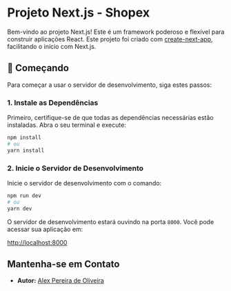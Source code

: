 # Projeto Next.js - Shopex

Bem-vindo ao projeto Next.js! Este é um framework poderoso e flexível para construir aplicações React. Este projeto foi criado com [create-next-app](https://github.com/vercel/next.js/tree/canary/packages/create-next-app), facilitando o início com Next.js.

## 🚀 Começando

Para começar a usar o servidor de desenvolvimento, siga estes passos:

### 1. Instale as Dependências

Primeiro, certifique-se de que todas as dependências necessárias estão instaladas. Abra o seu terminal e execute:

```bash
npm install
# ou
yarn install
```

### 2. Inicie o Servidor de Desenvolvimento

Inicie o servidor de desenvolvimento com o comando:

```bash
npm run dev
# ou
yarn dev
```

O servidor de desenvolvimento estará ouvindo na porta `8000`. Você pode acessar sua aplicação em:

[http://localhost:8000](http://localhost:8000)

## Mantenha-se em Contato

- **Autor:** [Alex Pereira de Oliveira](https://www.linkedin.com/in/alex-pereira-de-oliveira-628245160/)
